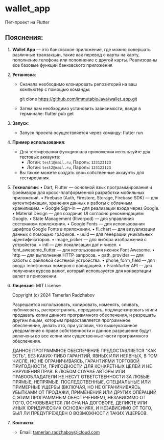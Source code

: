 # wallet_app

Пет-проект на Flutter

## Пояснения:

1. **Wallet App** — это банковское приложение, где можно совершать различные транзакции, такие как перевод с карты на карту, пополнение телефона или пополнение с другой карты. Реализованы все базовые функции банковского приложения.
2. **Установка**:

   - Сначала необходимо клонировать репозиторий на ваш компьютер с помощью команды:

     git clone https://github.com/immutableJava/wallet_app.git

   - Затем вам необходимо установить зависимости, введя в терминале: flutter pub get

3. **Запуск**:

   - Запуск проекта осуществляется через команду: flutter run

4. **Пример использования**:
   - Для тестирования функционала приложения используйте два тестовых аккаунта:
     - Логин: `test1@mail.ru`, Пароль: `123123123`
     - Логин: `test2@mail.ru`, Пароль: `123123123`
   - Вы также можете создать свои собственные аккаунты для тестирования.
5. **Технологии**:
   • Dart, Flutter — основной язык программирования и фреймворк для кросс-платформенной разработки мобильных приложений.
   • Firebase (Auth, Firestore, Storage, Firebase SDK) — для аутентификации, хранения данных и работы с облачным хранилищем.
   • Google Sign-in — для реализации входа через Google.
   • Material Design — для создания UI согласно рекомендациям Google.
   • State Management (Riverpod) — для управления состоянием приложения.
   • Google Fonts — для использования шрифтов Google Fonts в приложении.
   • fl_chart — для визуализации данных с помощью графиков.
   • uuid — для генерации уникальных идентификаторов.
   • image_picker — для выбора изображений с устройства.
   • intl — для локализации дат и чисел.
   • font_awesome_flutter — для использования иконок Font Awesome.
   • http — для выполнения HTTP-запросов.
   • path_provider — для работы с файловой системой устройства.
   • phone_form_field — для ввода телефонных номеров с валидацией.
   • Frankfurter API — для получения курсов валют, который используется для конвертации валют в приложении.
6. **Лицензия**:
   MIT License

   Copyright (c) 2024 Tamerlan Radzhabov

   Разрешается использовать, копировать, изменять, сливать, публиковать, распространять, передавать, подлицензировать и/или продавать копии данного программного обеспечения, и разрешать другим лицам, которым предоставляется программное обеспечение, делать это, при условии, что вышеуказанное уведомление о праве собственности и данное разрешение будут включены во все копии или существенные части программного обеспечения.

   ДАННОЕ ПРОГРАММНОЕ ОБЕСПЕЧЕНИЕ ПРЕДОСТАВЛЯЕТСЯ "КАК ЕСТЬ", БЕЗ КАКИХ-ЛИБО ГАРАНТИЙ, ЯВНЫХ ИЛИ НЕЯВНЫХ, В ТОМ ЧИСЛЕ, НО НЕ ОГРАНИЧИВАЯСЬ, ГАРАНТИЯМИ ТОРГОВОЙ ПРИГОДНОСТИ, ПРИГОДНОСТИ ДЛЯ КОНКРЕТНЫХ ЦЕЛЕЙ И НЕ НАРУШЕНИЯ ПРАВ. В ЛЮБОМ СЛУЧАЕ АВТОРЫ ИЛИ ПРАВООБЛАДАТЕЛИ НЕ НЕСУТ ОТВЕТСТВЕННОСТИ ЗА ЛЮБЫЕ ПРЯМЫЕ, НЕПРЯМЫЕ, ПОСЛЕДСТВЕННЫЕ, СПЕЦИАЛЬНЫЕ ИЛИ ПРИМЕРНЫЕ УЩЕРБЫ (ВКЛЮЧАЯ, НО НЕ ОГРАНИЧИВАЯСЬ, УБЫТКАМИ ОТ ПРОДАЖИ, ПРИМЕНЕНИЯ ИЛИ ДРУГИХ ОПЕРАЦИЙ С ЭТИМ ПРОГРАММНЫМ ОБЕСПЕЧЕНИЕМ), НЕЗАВИСИМО ОТ ТОГО, ОСНОВЫВАЕТСЯ ЛИ ОНА НА ДОГОВОРЕ, ДЕЛИКТЕ ИЛИ ИНЫХ ЮРИДИЧЕСКИХ ОСНОВАНИЯХ, И НЕЗАВИСИМО ОТ ТОГО, БЫЛ ЛИ ПРЕДУПРЕЖДЕН О ВОЗМОЖНОСТИ ТАКИХ УЩЕРБОВ.

7. **Контакты**:
   - Email: tamerlan.radzhabov@icloud.com
